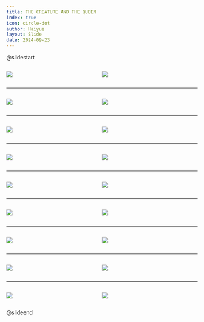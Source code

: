 ```yaml
---
title: THE CREATURE AND THE QUEEN
index: true
icon: circle-dot
author: Haiyue
layout: Slide
date: 2024-09-23
---
```

 
@slidestart

<div style="display:flex">
<div style="flex:1">

![](/reading/english/Level-W/THE%20CREATURE%20AND%20THE%20QUEEN/001.webp)
</div>
<div style="flex:1">

![](/reading/english/Level-W/THE%20CREATURE%20AND%20THE%20QUEEN/002.webp)
</div>
</div>

---

<div style="display:flex">
<div style="flex:1">

![](/reading/english/Level-W/THE%20CREATURE%20AND%20THE%20QUEEN/003.webp)
</div>
<div style="flex:1">

![](/reading/english/Level-W/THE%20CREATURE%20AND%20THE%20QUEEN/004.webp)
</div>
</div>

---

<div style="display:flex">
<div style="flex:1">

![](/reading/english/Level-W/THE%20CREATURE%20AND%20THE%20QUEEN/005.webp)
</div>
<div style="flex:1">

![](/reading/english/Level-W/THE%20CREATURE%20AND%20THE%20QUEEN/006.webp)
</div>
</div>

---

<div style="display:flex">
<div style="flex:1">

![](/reading/english/Level-W/THE%20CREATURE%20AND%20THE%20QUEEN/007.webp)
</div>
<div style="flex:1">

![](/reading/english/Level-W/THE%20CREATURE%20AND%20THE%20QUEEN/008.webp)
</div>
</div>

---

<div style="display:flex">
<div style="flex:1">

![](/reading/english/Level-W/THE%20CREATURE%20AND%20THE%20QUEEN/009.webp)
</div>
<div style="flex:1">

![](/reading/english/Level-W/THE%20CREATURE%20AND%20THE%20QUEEN/010.webp)
</div>
</div>

---

<div style="display:flex">
<div style="flex:1">

![](/reading/english/Level-W/THE%20CREATURE%20AND%20THE%20QUEEN/011.webp)
</div>
<div style="flex:1">

![](/reading/english/Level-W/THE%20CREATURE%20AND%20THE%20QUEEN/012.webp)
</div>
</div>

---

<div style="display:flex">
<div style="flex:1">

![](/reading/english/Level-W/THE%20CREATURE%20AND%20THE%20QUEEN/013.webp)
</div>
<div style="flex:1">

![](/reading/english/Level-W/THE%20CREATURE%20AND%20THE%20QUEEN/014.webp)
</div>
</div>

---

<div style="display:flex">
<div style="flex:1">

![](/reading/english/Level-W/THE%20CREATURE%20AND%20THE%20QUEEN/015.webp)
</div>
<div style="flex:1">

![](/reading/english/Level-W/THE%20CREATURE%20AND%20THE%20QUEEN/016.webp)
</div>
</div>

---

<div style="display:flex">
<div style="flex:1">

![](/reading/english/Level-W/THE%20CREATURE%20AND%20THE%20QUEEN/017.webp)
</div>
<div style="flex:1">

![](/reading/english/Level-W/THE%20CREATURE%20AND%20THE%20QUEEN/018.webp)
</div>
</div>

@slideend